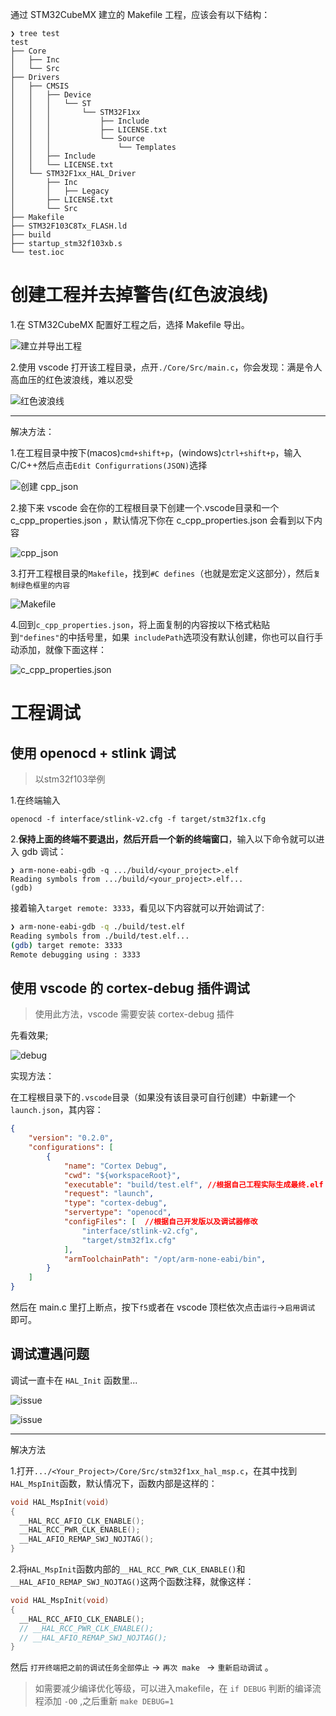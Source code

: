 通过 STM32CubeMX 建立的 Makefile 工程，应该会有以下结构：

```shell
❯ tree test
test
├── Core
│   ├── Inc
│   └── Src
├── Drivers
│   ├── CMSIS
│   │   ├── Device
│   │   │   └── ST
│   │   │       └── STM32F1xx
│   │   │           ├── Include
│   │   │           ├── LICENSE.txt
│   │   │           └── Source
│   │   │               └── Templates
│   │   ├── Include
│   │   └── LICENSE.txt
│   └── STM32F1xx_HAL_Driver
│       ├── Inc
│       │   ├── Legacy
│       ├── LICENSE.txt
│       └── Src
├── Makefile
├── STM32F103C8Tx_FLASH.ld
├── build
├── startup_stm32f103xb.s
└── test.ioc
```

# 创建工程并去掉警告(红色波浪线)

1.在 STM32CubeMX 配置好工程之后，选择 Makefile 导出。

![建立并导出工程](https://imgs-dx3.pages.dev/blog_imgs/cubemx_makefile_project.png)

2.使用 vscode 打开该工程目录，点开`./Core/Src/main.c`，你会发现：满是令人高血压的红色波浪线，难以忍受

![红色波浪线](https://imgs-dx3.pages.dev/blog_imgs/vscode_stm32_makefile_config1.png)

---

解决方法：

1.在工程目录中按下(macos)`cmd+shift+p`，(windows)`ctrl+shift+p`，输入C/C++然后点击`Edit Configurrations(JSON)`选择

![创建 cpp_json](https://imgs-dx3.pages.dev/blog_imgs/vscode_stm32_makefile_config2.png)

2.接下来 vscode 会在你的工程根目录下创建一个.vscode目录和一个 c_cpp_properties.json ，默认情况下你在 c_cpp_properties.json 会看到以下内容

![ cpp_json](https://imgs-dx3.pages.dev/blog_imgs/vscode_stm32_makefile_config3.png)

3.打开工程根目录的`Makefile`，找到`#C defines`（也就是宏定义这部分），然后`复制绿色框里的内容`

![Makefile](https://imgs-dx3.pages.dev/blog_imgs/vscode_stm32_makefile_config4.png)

4.回到`c_cpp_properties.json`，将上面复制的内容按以下格式粘贴到`"defines"`的中括号里，如果` includePath`选项没有默认创建，你也可以自行手动添加，就像下面这样：

![c_cpp_properties.json](https://imgs-dx3.pages.dev/blog_imgs/vscode_stm32_makefile_config5.png)


# 工程调试
## 使用 openocd + stlink 调试

> 以stm32f103举例

1.在终端输入

```shell
openocd -f interface/stlink-v2.cfg -f target/stm32f1x.cfg
```

2.**保持上面的终端不要退出，然后开启一个新的终端窗口**，输入以下命令就可以进入 gdb 调试：

```shell
❯ arm-none-eabi-gdb -q .../build/<your_project>.elf
Reading symbols from .../build/<your_project>.elf...
(gdb)
```

接着输入`target remote: 3333`，看见以下内容就可以开始调试了:

```zsh
❯ arm-none-eabi-gdb -q ./build/test.elf
Reading symbols from ./build/test.elf...
(gdb) target remote: 3333
Remote debugging using : 3333
```

## 使用 vscode 的 cortex-debug 插件调试

> 使用此方法，vscode 需要安装 cortex-debug 插件

先看效果;

![debug](https://imgs-dx3.pages.dev/blog_imgs/vscode_stm32_debug.png)

实现方法：

在工程根目录下的`.vscode`目录（如果没有该目录可自行创建）中新建一个`launch.json`，其内容：

```json
{
    "version": "0.2.0",
    "configurations": [
        {
            "name": "Cortex Debug",
            "cwd": "${workspaceRoot}",
            "executable": "build/test.elf", //根据自己工程实际生成最终.elf 路径修改
            "request": "launch",
            "type": "cortex-debug",
            "servertype": "openocd",
            "configFiles": [  //根据自己开发版以及调试器修改
                "interface/stlink-v2.cfg",
                "target/stm32f1x.cfg"
            ],
            "armToolchainPath": "/opt/arm-none-eabi/bin",
        }
    ]
}

```

然后在 main.c 里打上断点，按下`f5`或者在 vscode 顶栏依次点击`运行`->`启用调试` 即可。

## 调试遭遇问题

调试一直卡在 `HAL_Init` 函数里...

![issue](https://imgs-dx3.pages.dev/blog_imgs/vscode_stm32_debug_issue1.png)

![issue](https://imgs-dx3.pages.dev/blog_imgs/vscode_stm32_debug_issue2.png)

---

解决方法

1.打开`.../<Your_Project>/Core/Src/stm32f1xx_hal_msp.c`，在其中找到`HAL_MspInit`函数，默认情况下，函数内部是这样的：

```c
void HAL_MspInit(void)
{
  __HAL_RCC_AFIO_CLK_ENABLE();
  __HAL_RCC_PWR_CLK_ENABLE();
  __HAL_AFIO_REMAP_SWJ_NOJTAG();
}
```

2.将`HAL_MspInit`函数内部的`__HAL_RCC_PWR_CLK_ENABLE()`和`__HAL_AFIO_REMAP_SWJ_NOJTAG()`这两个函数注释，就像这样：

```c
void HAL_MspInit(void)
{
  __HAL_RCC_AFIO_CLK_ENABLE();
  // __HAL_RCC_PWR_CLK_ENABLE();
  // __HAL_AFIO_REMAP_SWJ_NOJTAG();
}
```

然后 `打开终端把之前的调试任务全部停止` -> `再次 make ` -> `重新启动调试` 。

> 如需要减少编译优化等级，可以进入makefile，在 `if DEBUG` 判断的编译流程添加 `-O0` ,之后重新 `make DEBUG=1` 

